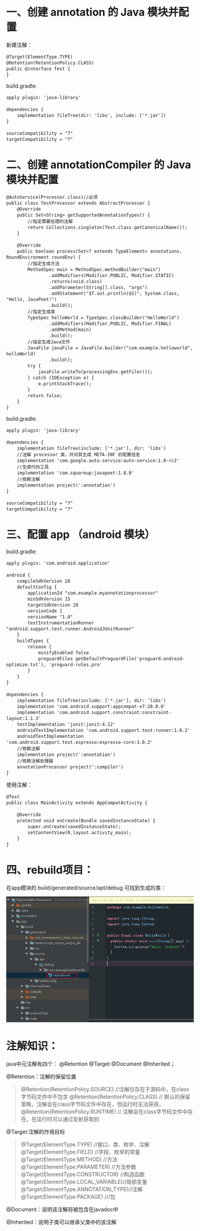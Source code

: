 
# 一、创建 annotation 的 Java 模块并配置

新建注解：
``` 
@Target(ElementType.TYPE)
@Retention(RetentionPolicy.CLASS)
public @interface Test {
}
```
build.gradle:
``` 
apply plugin: 'java-library'

dependencies {
    implementation fileTree(dir: 'libs', include: ['*.jar'])
}

sourceCompatibility = "7"
targetCompatibility = "7"

```

# 二、创建 annotationCompiler 的 Java 模块并配置

```
@AutoService(Processor.class)//必须
public class TestProcessor extends AbstractProcessor {
    @Override
    public Set<String> getSupportedAnnotationTypes() {
        //指定需要处理的注解
        return Collections.singleton(Test.class.getCanonicalName());
    }

    @Override
    public boolean process(Set<? extends TypeElement> annotations, RoundEnvironment roundEnv) {
        //指定生成方法
        MethodSpec main = MethodSpec.methodBuilder("main")
                .addModifiers(Modifier.PUBLIC, Modifier.STATIC)
                .returns(void.class)
                .addParameter(String[].class, "args")
                .addStatement("$T.out.println($S)", System.class, "Hello, JavaPoet!")
                .build();
        //指定生成类
        TypeSpec helloWorld = TypeSpec.classBuilder("HelloWorld")
                .addModifiers(Modifier.PUBLIC, Modifier.FINAL)
                .addMethod(main)
                .build();
        //指定生成Java文件
        JavaFile javaFile = JavaFile.builder("com.example.helloworld", helloWorld)
                .build();
        try {
            javaFile.writeTo(processingEnv.getFiler());
        } catch (IOException e) {
            e.printStackTrace();
        }
        return false;
    }
} 
```

build.gradle:

``` 
apply plugin: 'java-library'

dependencies {
    implementation fileTree(include: ['*.jar'], dir: 'libs')
    //注解 processor 类，并对其生成 META-INF 的配置信息
    implementation 'com.google.auto.service:auto-service:1.0-rc2'
    //生成代码工具
    implementation 'com.squareup:javapoet:1.8.0'
    //依赖注解
    implementation project(':annotation')
}

sourceCompatibility = "7"
targetCompatibility = "7"

```

# 三、配置 app （android 模块）

build.gradle:

``` 
apply plugin: 'com.android.application'

android {
    compileSdkVersion 28
    defaultConfig {
        applicationId "com.example.myannotationprocessor"
        minSdkVersion 15
        targetSdkVersion 28
        versionCode 1
        versionName "1.0"
        testInstrumentationRunner "android.support.test.runner.AndroidJUnitRunner"
    }
    buildTypes {
        release {
            minifyEnabled false
            proguardFiles getDefaultProguardFile('proguard-android-optimize.txt'), 'proguard-rules.pro'
        }
    }
}

dependencies {
    implementation fileTree(include: ['*.jar'], dir: 'libs')
    implementation 'com.android.support:appcompat-v7:28.0.0'
    implementation 'com.android.support.constraint:constraint-layout:1.1.3'
    testImplementation 'junit:junit:4.12'
    androidTestImplementation 'com.android.support.test:runner:1.0.2'
    androidTestImplementation 'com.android.support.test.espresso:espresso-core:3.0.2'
    //依赖注解
    implementation project(':annotation')
    //依赖注解处理器
    annotationProcessor project(':compiler')
}

```
使用注解：
``` 
@Test
public class MainActivity extends AppCompatActivity {

    @Override
    protected void onCreate(Bundle savedInstanceState) {
        super.onCreate(savedInstanceState);
        setContentView(R.layout.activity_main);
    }
}
```
# 四、rebuild项目：

在app模块的 build/generated/source/apt/debug 可找到生成的类：

![](imgs/annotationprocessor.png)


# 注解知识：

java中元注解有四个： @Retention @Target @Document @Inherited；

@Retention：注解的保留位置　
　　　　　　　　
> @Retention(RetentionPolicy.SOURCE)   //注解仅存在于源码中，在class字节码文件中不包含
@Retention(RetentionPolicy.CLASS)     // 默认的保留策略，注解会在class字节码文件中存在，但运行时无法获得，
@Retention(RetentionPolicy.RUNTIME)  // 注解会在class字节码文件中存在，在运行时可以通过反射获取到


@Target:注解的作用目标

> @Target(ElementType.TYPE)   //接口、类、枚举、注解
@Target(ElementType.FIELD) //字段、枚举的常量
@Target(ElementType.METHOD) //方法
@Target(ElementType.PARAMETER) //方法参数
@Target(ElementType.CONSTRUCTOR)  //构造函数
@Target(ElementType.LOCAL_VARIABLE)//局部变量
@Target(ElementType.ANNOTATION_TYPE)//注解
@Target(ElementType.PACKAGE) ///包   

@Document：说明该注解将被包含在javadoc中

@Inherited：说明子类可以继承父类中的该注解






